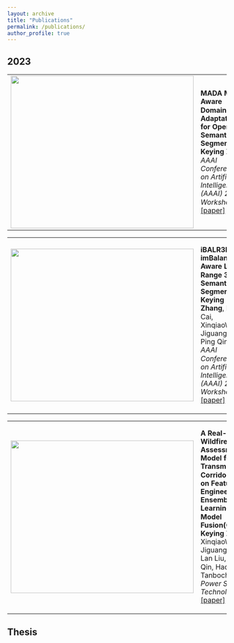 ```yaml
---
layout: archive
title: "Publications"
permalink: /publications/
author_profile: true
---
```

## 2023
<div align="center">
<table style="border: none;" cellpadding="0" cellspacing="0">
<tr>
<td style="border: none;">
<img src='{{ site.url }}/images/500x300.png' width="420" height="350">
</td>
<td style="line-height: 1.2; border: none;">
<p><strong>MADA Mask Aware Domain Adaptation for Open-set Semantic Segmentation</strong>
<br/><strong>Keying Zhang</strong>
<br/><em>AAAI Conference on Artificial Intelligence (AAAI) 2024 Workshop</em> 
<br/><a href="http://academicpages.github.io/files/paper1.pdf">[paper]</a>
</p>
</td>
</tr>
</table>    
</div>

<div align="center">
<table style="border: none;" cellpadding="0" cellspacing="0">
<tr>
<td style="border: none;">
<img src='{{ site.url }}/images/500x300.png' width="420" height="350">
</td>
<td style="line-height: 1.2; border: none;">
<p><strong>iBALR3D: imBalanced-Aware Long-Range 3D Semantic Segmentation</strong>
<br/><strong>Keying Zhang</strong>, Ruirui Cai, XinqiaoWu, Jiguang Zhao, Ping Qin
<br/><em>AAAI Conference on Artificial Intelligence (AAAI) 2024 Workshop</em> 
<br/><a href="http://academicpages.github.io/files/paper1.pdf">[paper]</a>
</p>
</td>
</tr>
</table>    
</div>


<div align="center">
<table style="border: none;" cellpadding="0" cellspacing="0">
<tr>
<td style="border: none;">
<img src='{{ site.url }}/images/500x300.png' width="420" height="350">
</td>
<td style="line-height: 1.2; border: none;">
<p><strong>A Real-time Wildfire Risk Assessment Model for Transmission Corridors Based on Feature Engineering, Ensemble Learning and Model Fusion(Chinese)</strong>
<br/><strong>Keying Zhang</strong>, XinqiaoWu, Jiguang Zhao, Lan Liu, Ping Qin, Hao Wang, Tanbochi Zhan
<br/><em>Power System Technology </em> 
<br/><a href="http://academicpages.github.io/files/paper1.pdf">[paper]</a>
</p>
</td>
</tr>
</table>    
</div>

## Thesis